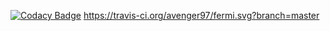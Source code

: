 [![Codacy Badge](https://api.codacy.com/project/badge/Grade/f6bfc00b3fa849b9b0433aeaaa3ef54c)](https://www.codacy.com/app/avenger97/fermi?utm_source=github.com&amp;utm_medium=referral&amp;utm_content=avenger97/fermi&amp;utm_campaign=Badge_Grade)
https://travis-ci.org/avenger97/fermi.svg?branch=master
